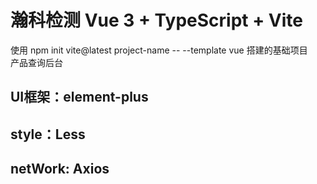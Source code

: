 <!--
 * @Author: Cram
 * @Date: 2022-06-15 15:41:52
-->
# 瀚科检测 Vue 3 + TypeScript + Vite

使用 npm init vite@latest project-name -- --template vue 搭建的基础项目<br/>
产品查询后台

## UI框架：element-plus
## style：Less
## netWork: Axios

